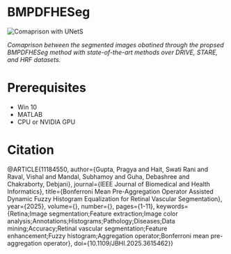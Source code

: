# BMPDFHESeg

![Comaprison with UNetS](https://github.com/user-attachments/assets/667a336c-6978-42ba-8d98-68c724431785)

*Comaprison between the segmented images obatined through the propsed BMPDFHESeg method with state-of-the-art methods over DRIVE, STARE, and HRF datasets.*

# Prerequisites
  - Win 10
  - MATLAB
  - CPU or NVIDIA GPU

# Citation
@ARTICLE{11184550,
  author={Gupta, Pragya and Hait, Swati Rani and Raval, Vishal and Mandal, Subhamoy and Guha, Debashree and Chakraborty, Debjani},
  journal={IEEE Journal of Biomedical and Health Informatics}, 
  title={Bonferroni Mean Pre-Aggregation Operator Assisted Dynamic Fuzzy Histogram Equalization for Retinal Vascular Segmentation}, 
  year={2025},
  volume={},
  number={},
  pages={1-11},
  keywords={Retina;Image segmentation;Feature extraction;Image color analysis;Annotations;Histograms;Pathology;Diseases;Data mining;Accuracy;Retinal vascular segmentation;Feature enhancement;Fuzzy histogram;Aggregation operator;Bonferroni mean pre-aggregation operator},
  doi={10.1109/JBHI.2025.3615462}}
